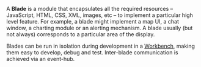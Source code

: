 A **Blade** is a module that encapsulates all the required resources – JavaScript, HTML, CSS, XML, images, etc – to implement a particular high level feature. For example, a blade might implement a map UI, a chat window, a charting module or an alerting mechanism. A blade usually (but not always) corresponds to a particular area of the display.

Blades can be run in isolation during development in a [Workbench](/docs/concepts/workbenches), making them easy to develop, debug and test. Inter-blade communication is achieved via an event-hub.